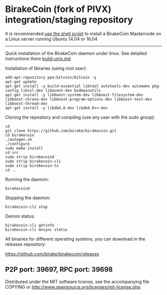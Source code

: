 BirakeCoin (fork of PIVX) integration/staging repository
======================================


It is recommended [use the shell script](https://github.com/birake/birinstall) to install a BirakeCoin Masternode on a Linux server running Ubuntu 14.04 or 16.04

***

Quick installation of the BirakeCoin daemon under linux. See detailed instructions there [build-unix.md](https://github.com/birake/birakecoin/blob/master/doc/build-unix.md)

Installation of libraries (using root user):

    add-apt-repository ppa:bitcoin/bitcoin -y
    apt-get update
    apt-get install -y build-essential libtool autotools-dev automake pkg-config libssl-dev libevent-dev bsdmainutils
    apt-get install -y libboost-system-dev libboost-filesystem-dev libboost-chrono-dev libboost-program-options-dev libboost-test-dev libboost-thread-dev
    apt-get install -y libdb4.8-dev libdb4.8++-dev

Cloning the repository and compiling (use any user with the sudo group):

    cd
    git clone https://github.com/birake/birakecoin.git
    cd birakecoin
    ./autogen.sh
    ./configure
    sudo make install
    cd src
    sudo strip birakecoind
    sudo strip birakecoin-cli
    sudo strip birakecoin-tx
    cd ..

Running the daemon:

    birakecoind 

Stopping the daemon:

    birakecoin-cli stop

Demon status:

    birakecoin-cli getinfo
    birakecoin-cli mnsync status

All binaries for different operating systems, you can download in the releases repository:

https://github.com/birake/birakecoin/releases

P2P port: 39697, RPC port: 39698
-
Distributed under the MIT software license, see the accompanying file COPYING or http://www.opensource.org/licenses/mit-license.php.
